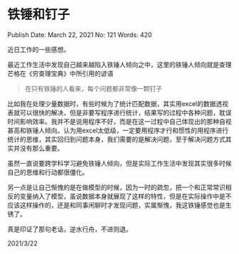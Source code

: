 # 铁锤和钉子

Publish Date: March 22, 2021
No: 121
Words: 420

近日工作的一些感想。

最近工作生活中发现自己越来越陷入铁锤人倾向之中，这里的铁锤人倾向就是查理芒格在《穷查理宝典》中所引用的谚语

> 在只有铁锤的人看来，每个问题都非常像一颗钉子
> 

比如我在处理少量数据时，有些时候为了统计匹配数据，其实用excel的数据透视表就可以很快的解决，但是非要写程序进行统计，结果写的过程中各种问题，耽误时间影响效率。我并不是说用程序不好，而是在这一过程中自己体现出的那种自视甚高和铁锤人倾向。认为用excel太低级，一定要用程序才行和惯性的用程序进行统计的思维，其实回归到问题本身，我们需要的是解决问题，至于解决问题方式其实并没有那么重要。

虽然一直说要跨学科学习避免铁锤人倾向，但是实际工作生活中发现其实很多时候自己的思维和行动都很僵化。

另一点是让自己惭愧的是在做模型的时候，因为一时的疏忽，把一个和正常常识相反的变量纳入了模型，虽说数据本身就展现了这样的特性，但是在实际操作中是不应该这样操作的，还是和同事闲聊时才发现问题，实属惭愧，我这铁锤感觉也是生锈了。

真是印证了那句老话，逆水行舟，不进则退。

2021/3/22